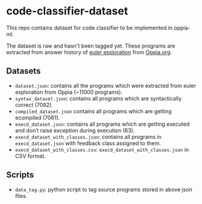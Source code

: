 # code-classifier-dataset
This repo contains dataset for code classifier to be implemented in oppia-ml.

The dataset is raw and hasn't been tagged yet. These programs are extracted from answer history
of [euler exploration](https://www.oppia.org/explore/1) from [Oppia.org](https://www.oppia.org).

## Datasets

* `dataset.json`: contains all the programs which were extracted from euler exploration from Oppia (~11000 programs).
* `syntax_dataset.json`: contains all programs which are syntactically correct (7092).
* `compiled_dataset.json` contains all programs which are getting ecompiled (7061).
* `execd_dataset.json`: contains all programs which are getting executed and don’t raise exception during execution (63).
* `execd_dataset_with_classes.json`: contains all programs in `execd_dataset.json` with feedback class assigned to them.
* `execd_dataset_with_classes.csv`: `execd_dataset_with_classes.json` in CSV format.

## Scripts
* `data_tag.py`: python script to tag source programs stored in above json files.
